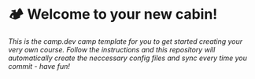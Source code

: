# :camping: Welcome to your new cabin!

*This is the camp.dev camp template for you to get started creating your very own course. Follow the instructions and this repository will automatically create the neccessary config files and sync every time you commit - have fun!*

